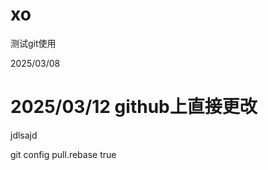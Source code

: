 # xo
测试git使用

2025/03/08

2025/03/12
github上直接更改
=======
jdlsajd

<html>
git config pull.rebase true